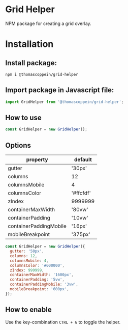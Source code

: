 # Grid Helper

NPM package for creating a grid overlay.

# Installation

## Install package:

```
npm i @thomascoppein/grid-helper
```

## Import package in Javascript file:

```javascript
import GridHelper from '@thomascoppein/grid-helper';
```

## How to use

```javascript
const GridHelper = new GridHelper();
```

## Options

| property               | default   |
| ---------------------- | --------- |
| gutter                 | '30px'    |
| columns                | 12        |
| columnsMobile          | 4         |
| columnsColor           | '#ffcfdf' |
| zIndex                 | 9999999   |
| containerMaxWidth      | '80vw'    |
| containerPadding       | '10vw'    |
| containerPaddingMobile | '16px'    |
| mobileBreakpoint       | '375px'   |

```javascript
const GridHelper = new GridHelper({
  gutter: '50px',
  columns: 12,
  columnsMobile: 4,
  columnsColor: '#000000',
  zIndex: 999999,
  containerMaxWidth: '1600px',
  containerPadding: '5vw',
  containerPaddingMobile: '3vw',
  mobileBreakpoint: '600px',
});
```

## How to enable

Use the key-combination `CTRL + G` to toggle the helper.
